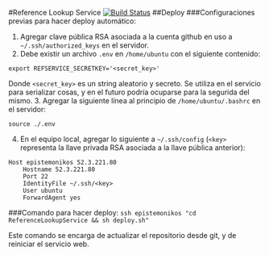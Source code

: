 #Reference Lookup Service
[![Build Status](https://travis-ci.org/epistemonikos/ReferenceLookupService.svg?branch=master)](https://travis-ci.org/epistemonikos/ReferenceLookupService)
##Deploy
###Configuraciones previas para hacer deploy automático:
1. Agregar clave pública RSA asociada a la cuenta github en uso a `~/.ssh/authorized_keys` en el servidor.
2. Debe existir un archivo `.env` en `/home/ubuntu` con el siguiente contenido:
```
export REFSERVICE_SECRETKEY='<secret_key>'
```
Donde `<secret_key>` es un string aleatorio y secreto. Se utiliza en el servicio para serializar cosas, y en el futuro podría ocuparse para la segurida del mismo.
3. Agregar la siguiente línea al principio de `/home/ubuntu/.bashrc` en el servidor:
```
source ./.env
```
4. En el equipo local, agregar lo siguiente a `~/.ssh/config` (`<key>` representa la llave privada RSA asociada a la llave pública anterior):
```
Host epistemonikos 52.3.221.80
    Hostname 52.3.221.80
    Port 22
    IdentityFile ~/.ssh/<key>
    User ubuntu
    ForwardAgent yes
```

###Comando para hacer deploy:
`ssh epistemonikos "cd ReferenceLookupService && sh deploy.sh"`

Este comando se encarga de actualizar el repositorio desde git, y de 
reiniciar el servicio web.
